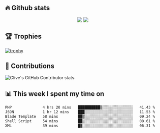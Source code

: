 ## &#128293; Github stats

<!-- GitHub Readme Streak Stats - https://github.com/DenverCoder1/github-readme-streak-stats -->
<p align="center">

<picture>
  <source 
    srcset="https://github-readme-stats.vercel.app/api?username=clivewalkden&count_private=true&show_icons=true&theme=darcula"
    media="(prefers-color-scheme: dark)"
  />
  <source
    srcset="https://github-readme-stats.vercel.app/api?username=clivewalkden&count_private=true&show_icons=true&theme=calm"
    media="(prefers-color-scheme: light), (prefers-color-scheme: no-preference)"
  />
  <img src="https://github-readme-stats.vercel.app/api?username=clivewalkden&count_private=true&show_icons=true&theme=darcula" />
</picture>

<a href="https://git.io/streak-stats" target="_blank">
  <img src="http://github-readme-streak-stats.herokuapp.com?user=clivewalkden&theme=darcula&date_format=j%20M%5B%20Y%5D" />
</a>

</p>

## &#127942; Trophies
[![trophy](https://github-profile-trophy.vercel.app/?username=clivewalkden&theme=onedark)](https://github.com/clivewalkden/github-profile-trophy)

## &#129309; Contributions
![Clive's GitHub Contributor stats](https://github-contributor-stats.vercel.app/api?username=clivewalkden)

## &#128202; This week I spent my time on
<!--START_SECTION:waka-->

```txt
PHP              4 hrs 20 mins   ██████████▒░░░░░░░░░░░░░░   41.43 %
JSON             1 hr 12 mins    ███░░░░░░░░░░░░░░░░░░░░░░   11.53 %
Blade Template   58 mins         ██▒░░░░░░░░░░░░░░░░░░░░░░   09.24 %
Shell Script     54 mins         ██░░░░░░░░░░░░░░░░░░░░░░░   08.61 %
XML              39 mins         █▓░░░░░░░░░░░░░░░░░░░░░░░   06.31 %
```

<!--END_SECTION:waka-->
